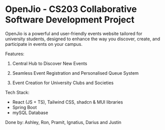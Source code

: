 # OpenJio - CS203 Collaborative Software Development Project

OpenJio is a powerful and user-friendly events website tailored for university students, designed to enhance the way you discover, create, and participate in events on your campus.

Features:
1. Central Hub to Discover New Events

2. Seamless Event Registration and Personalised Queue System

3. Event Creation for University Clubs and Societies

Tech Stack:
- React (JS + TS), Tailwind CSS, shadcn & MUI libraries
- Spring Boot
- mySQL Database

Done by: Ashley, Ron, Pramit, Ignatius, Darius and Justin
